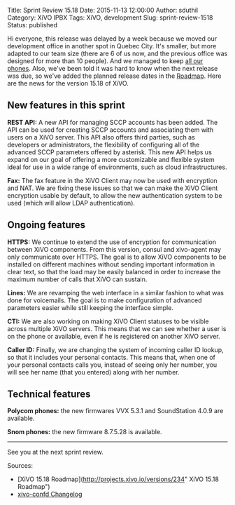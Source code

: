 Title: Sprint Review 15.18
Date: 2015-11-13 12:00:00
Author: sduthil
Category: XiVO IPBX
Tags: XiVO, development
Slug: sprint-review-1518
Status: published

Hi everyone, this release was delayed by a week because we moved our development
office in another spot in Quebec City. It's smaller, but more adapted to our
team size (there are 6 of us now, and the previous office was designed for more
than 10 people). And we managed to keep [all our
phones](http://blog.xivo.io/we-are-6-and-yes-we-have-more-than-150-phones.html).
Also, we've been told it was hard to know when the next release was due, so
we've added the planned release dates in the
[Roadmap](http://projects.xivo.io/projects/xivo/roadmap). Here are the news for
the version 15.18 of XiVO.

New features in this sprint
---------------------------

**REST API:** A new API for managing SCCP accounts has been added. The API can
be used for creating SCCP accounts and associating them with users on a XiVO
server. This API also offers third parties, such as developers or
administrators, the flexibility of configuring all of the advanced SCCP
parameters offered by asterisk. This new API helps us expand on our goal of
offering a more customizable and flexible system ideal for use in a wide range
of environments, such as cloud infrastructures.

**Fax:** The fax feature in the XiVO Client may now be used with encryption and
NAT. We are fixing these issues so that we can make the XiVO Client encryption
usable by default, to allow the new authentication system to be used (which will
allow LDAP authentication).

Ongoing features
----------------

**HTTPS:** We continue to extend the use of encryption for communication between
XiVO components. From this version, consul and xivo-agent may only communicate
over HTTPS. The goal is to allow XiVO components to be installed on different
machines without sending important information in clear text, so that the load
may be easily balanced in order to increase the maximum number of calls that
XiVO can sustain.

**Lines:** We are revamping the web interface in a similar fashion to what was done for
voicemails. The goal is to make configuration of advanced parameters easier while
still keeping the interface simple.

**CTI:** We are also working on making XiVO Client statuses to be visible across
multiple XiVO servers. This means that we can see whether a user is on the phone
or available, even if he is registered on another XiVO server.

**Caller ID:** Finally, we are changing the system of incoming caller ID lookup,
so that it includes your personal contacts. This means that, when one of your
personal contacts calls you, instead of seeing only her number, you will see her
name (that you entered) along with her number.

Technical features
------------------

**Polycom phones:** the new firmwares VVX 5.3.1 and SoundStation 4.0.9 are available.

**Snom phones:** the new firmware 8.7.5.28 is available.

---

See you at the next sprint review.

Sources:

* [XiVO 15.18 Roadmap](http://projects.xivo.io/versions/234" XiVO 15.18 Roadmap")
* [xivo-confd Changelog](http://documentation.xivo.io/en/latest/api_sdk/rest_api/confd/changelog.html)
